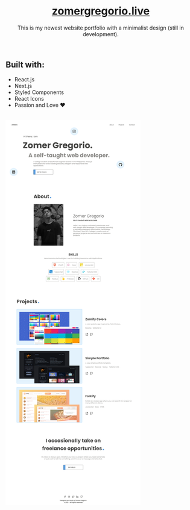 <!-- <div align="center">
  <img src="https://raw.githubusercontent.com/zomeru/portfolio/main/src/assets/images/web.png" alt="Logo" width="150px" height="50px"/>
</div> -->
<h1 align="center"><a href='https://zomergregorio.live/'>zomergregorio.live</a></h1>
<p align="center">This is my newest website portfolio with a minimalist design (still in development).</p>
<br>
<h2>Built with:</h2>
<ul>
  <li>React.js</li>
  <li>Next.js</li>
  <li>Styled Components</li>
  <li>React Icons</li>
  <li>Passion and Love ❤</li>
</ul>
<br>
<img src="https://raw.githubusercontent.com/zomeru/portfolio/main/src/assets/images/fullpage.png" alt="My website full page photo" />
